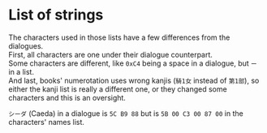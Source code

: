# List of strings

The characters used in those lists have a few differences from the dialogues. \
First, all characters are one under their dialogue counterpart. \
Some characters are different, like `0xC4` being a space in a dialogue, but `ー` in a list. \
And last, books' numerotation uses wrong kanjis (`騎1女` instead of `第1部`), so either the kanji list is really a different one, or they changed some characters and this is an oversight.

`シーダ` (Caeda) in a dialogue is `5C B9 88` but is `5B 00 C3 00 87 00` in the characters' names list.

